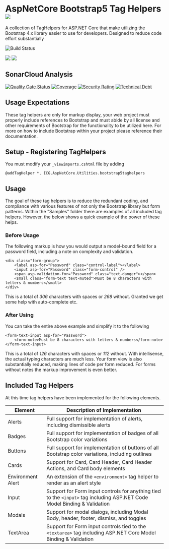 # AspNetCore Bootstrap5 Tag Helpers ![](https://img.shields.io/github/license/iowacomputergurus/aspnetcore.utilities.bootstrap5taghelpers.svg)

A collection of TagHelpers for ASP.NET Core that make utilizing the Bootstrap 4.x library easier to use for developers.  Designed to reduce code effort substantially

![Build Status](https://github.com/IowaComputerGurus/aspnetcore.utilities.bootstrap5taghelpers/actions/workflows/ci-build.yml/badge.svg)

![](https://img.shields.io/nuget/v/icg.aspnetcore.utilities.bootstrap5taghelpers.svg) ![](https://img.shields.io/nuget/dt/icg.aspnetcore.utilities.bootstrap5taghelpers.svg)

## SonarCloud Analysis

[![Quality Gate Status](https://sonarcloud.io/api/project_badges/measure?project=IowaComputerGurus_aspnetcore.utilities.bootstrap5taghelpers&metric=alert_status)](https://sonarcloud.io/dashboard?id=IowaComputerGurus_aspnetcore.utilities.bootstrap5taghelpers)
[![Coverage](https://sonarcloud.io/api/project_badges/measure?project=IowaComputerGurus_aspnetcore.utilities.bootstrap5taghelpers&metric=coverage)](https://sonarcloud.io/dashboard?id=IowaComputerGurus_aspnetcore.utilities.bootstrap5taghelpers)
[![Security Rating](https://sonarcloud.io/api/project_badges/measure?project=IowaComputerGurus_aspnetcore.utilities.bootstrap5taghelpers&metric=security_rating)](https://sonarcloud.io/dashboard?id=IowaComputerGurus_aspnetcore.utilities.bootstrap5taghelpers)
[![Technical Debt](https://sonarcloud.io/api/project_badges/measure?project=IowaComputerGurus_aspnetcore.utilities.bootstrap5taghelpers&metric=sqale_index)](https://sonarcloud.io/dashboard?id=IowaComputerGurus_aspnetcore.utilities.bootstrap5taghelpers)

## Usage Expectations

These tag helpers are only for markup display, your web project must properly include references to Bootstrap and must abide by all license and other requirements of Bootstrap for the functionality to be utilized here.  For more on how to include Bootstrap within your project please reference their documentation.


## Setup - Registering TagHelpers

You must modify your `_viewimports.cshtml` file by adding

``` html+razor
@addTagHelper *, ICG.AspNetCore.Utilities.bootstrap5taghelpers
```

## Usage

The goal of these tag helpers is to reduce the redundant coding, and compliance with various features of not only the Bootstrap library but form patterns.  Within the "Samples" folder there are examples of all included tag helpers.  However, the below shows a quick example of the power of these helps.

### Before Usage

The following markup is how you would output a model-bound field for a password field, including a note on complexity and validation.

``` razor
<div class="form-group">
    <label asp-for="Password" class="control-label"></label>
    <input asp-for="Password" class="form-control" />
    <span asp-validation-for="Password" class="text-danger"></span>
    <small class="form-text text-muted">Must be 8 characters with letters & numbers</small>
</div>
```

This is a total of *306* characters with spaces or *268* without.  Granted we get some help with auto-complete etc.

### After Using

You can take the entire above example and simplify it to the following

``` razor
<form-text-input asp-for="Password">
    <form-note>Must be 8 characters with letters & numbers</form-note>
</form-text-input>
```

This is a total of *126* characters with spaces or *112* without.  With intellisense, the actual typing characters are much less.  Your form view is also substantially reduced, making lines of code per form reduced.  For forms without notes the markup improvement is even better.


## Included Tag Helpers

At this time tag helpers have been implemented for the following elements.

| Element | Description of Implementation |
| --- | --- |
| Alerts | Full support for implementation of alerts, including dismissible alerts |
| Badges | Full support for implementation of badges of all Bootstrap color variations |
| Buttons | Full support for implementation of buttons of all Bootstrap color variations, including outlines |
| Cards | Support for Card, Card Header, Card Header Actions, and Card body elements |
| Environment Alert | An extension of the `<environment>` tag helper to render as an alert style |
| Input | Support for Form input controls for anything tied to the `<input>` tag including ASP.NET Code Model Binding & Validation |
| Modals | Support for modal dialogs, including Modal Body, header, footer, dismiss, and toggles |
| TextArea | Support for Form input controls tied to the `<textarea>` tag including ASP.NET Core Model Binding & Validation | 
